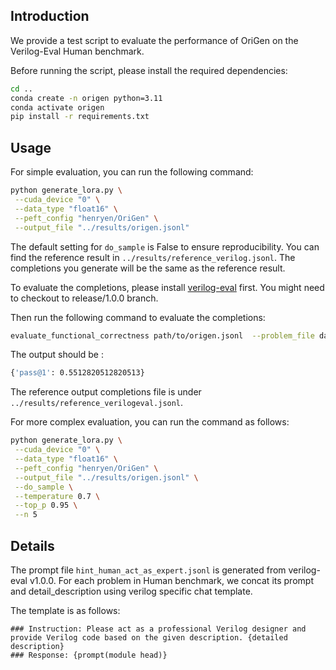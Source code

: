 ## Introduction
We provide a test script to evaluate the performance of OriGen on the Verilog-Eval Human benchmark.

Before running the script, please install the required dependencies:
```bash
cd ..
conda create -n origen python=3.11
conda activate origen
pip install -r requirements.txt
```

## Usage
For simple evaluation, you can run the following command:
```bash
python generate_lora.py \
 --cuda_device "0" \
 --data_type "float16" \
 --peft_config "henryen/OriGen" \
 --output_file "../results/origen.jsonl"
```
The default setting for `do_sample` is False to ensure reproducibility. You can find the reference result in `../results/reference_verilog.jsonl`. The completions you generate will be the same as the reference result.

To evaluate the completions, please install [verilog-eval](https://github.com/NVlabs/verilog-eval) first. You might need to checkout to release/1.0.0 branch.

Then run the following command to evaluate the completions:
```bash
evaluate_functional_correctness path/to/origen.jsonl  --problem_file data/VerilogEval_Human.jsonl
```

The output should be :
```bash
{'pass@1': 0.5512820512820513}
```
The reference output completions file is under `../results/reference_verilogeval.jsonl`.

For more complex evaluation, you can run the command as follows:
```bash
python generate_lora.py \
 --cuda_device "0" \
 --data_type "float16" \
 --peft_config "henryen/OriGen" \
 --output_file "../results/origen.jsonl" \
 --do_sample \
 --temperature 0.7 \
 --top_p 0.95 \
 --n 5
```

## Details 
The prompt file `hint_human_act_as_expert.jsonl` is generated from verilog-eval v1.0.0. For each problem in Human benchmark, we concat its prompt and detail_description using verilog specific chat template.

The template is as follows:
```
### Instruction: Please act as a professional Verilog designer and provide Verilog code based on the given description. {detailed description}
### Response: {prompt(module head)}
```
